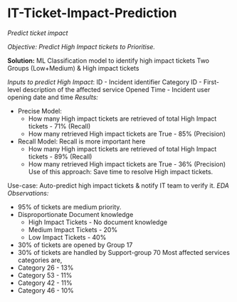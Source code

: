 # IT-Ticket-Impact-Prediction
*Predict ticket impact*

*Objective: Predict High Impact tickets to Prioritise.* 

**Solution:**
ML Classification model to identify high impact tickets
Two Groups (Low+Medium) & High impact tickets

*Inputs to predict High Impact*:
ID - Incident identifier 
Category ID - First-level description of the affected service
Opened Time - Incident user opening date and time
*Results:*
- Precise Model: 
  - How many High impact tickets are retrieved of total High Impact tickets - 71% (Recall) 
  - How many retrieved High impact tickets are True - 85% (Precision) 
- Recall Model: Recall is more important here
  - How many High impact tickets are retrieved of total High Impact tickets - 89% (Recall) 
  - How many retrieved High impact tickets are True - 36% (Precision) 
    Use of this approach: Save time to resolve High impact tickets.


Use-case: Auto-predict high impact tickets &
                   notify IT team to verify it.
*EDA Observations:*
- 95% of tickets are medium priority.
- Disproportionate Document knowledge
  - High Impact Tickets - No document knowledge 
  - Medium Impact Tickets - 20%
  - Low Impact Tickets - 40%
- 30% of tickets are opened by Group 17
- 30% of tickets are handled by Support-group 70
Most affected services categories are, 
- Category 26 - 13%
- Category 53 - 11%
- Category 42 - 11%
- Category 46 - 10%
